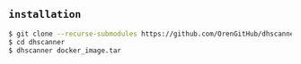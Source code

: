 ## `installation`

```bash
$ git clone --recurse-submodules https://github.com/OrenGitHub/dhscanner
$ cd dhscanner
$ dhscanner docker_image.tar 
```
